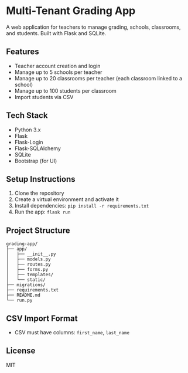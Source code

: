 # Multi-Tenant Grading App

A web application for teachers to manage grading, schools, classrooms, and students. Built with Flask and SQLite.

## Features
- Teacher account creation and login
- Manage up to 5 schools per teacher
- Manage up to 20 classrooms per teacher (each classroom linked to a school)
- Manage up to 100 students per classroom
- Import students via CSV

## Tech Stack
- Python 3.x
- Flask
- Flask-Login
- Flask-SQLAlchemy
- SQLite
- Bootstrap (for UI)

## Setup Instructions
1. Clone the repository
2. Create a virtual environment and activate it
3. Install dependencies: `pip install -r requirements.txt`
4. Run the app: `flask run`

## Project Structure
```
grading-app/
├── app/
│   ├── __init__.py
│   ├── models.py
│   ├── routes.py
│   ├── forms.py
│   ├── templates/
│   └── static/
├── migrations/
├── requirements.txt
├── README.md
└── run.py
```

## CSV Import Format
- CSV must have columns: `first_name`, `last_name`

## License
MIT
